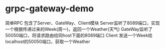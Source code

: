 # grpc-gateway-demo

简单RPC
包含了Server、GateWay、Client模块
Server监听了8089端口，实现一个根据传递过来的Week(周一)，返回一个Weather(天气)
GateWay监听了50050端口，将请求路由给同host下面的8089端口
Client 发送一个Week给localhost的50050端口，获取一个Weather
